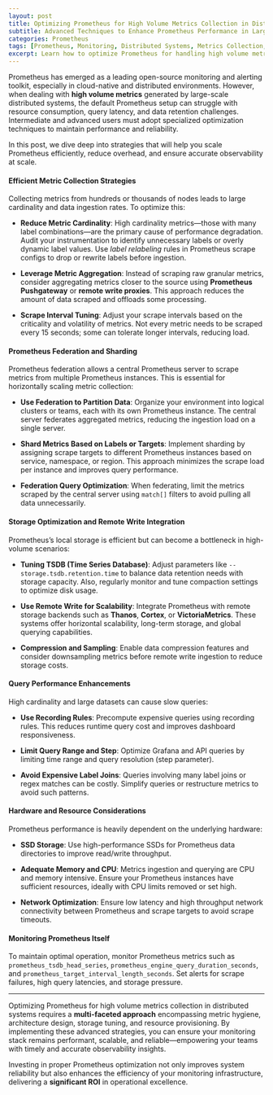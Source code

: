 ```yaml
---
layout: post
title: Optimizing Prometheus for High Volume Metrics Collection in Distributed Systems
subtitle: Advanced Techniques to Enhance Prometheus Performance in Large Scale Environments
categories: Prometheus
tags: [Prometheus, Monitoring, Distributed Systems, Metrics Collection, Performance Tuning, Scalability, Kubernetes, Time Series, Observability]
excerpt: Learn how to optimize Prometheus for handling high volume metrics in distributed systems with advanced tuning, federation strategies, and storage best practices.
---
```

Prometheus has emerged as a leading open-source monitoring and alerting toolkit, especially in cloud-native and distributed environments. However, when dealing with **high volume metrics** generated by large-scale distributed systems, the default Prometheus setup can struggle with resource consumption, query latency, and data retention challenges. Intermediate and advanced users must adopt specialized optimization techniques to maintain performance and reliability.

In this post, we dive deep into strategies that will help you scale Prometheus efficiently, reduce overhead, and ensure accurate observability at scale.

#### Efficient Metric Collection Strategies

Collecting metrics from hundreds or thousands of nodes leads to large cardinality and data ingestion rates. To optimize this:

- **Reduce Metric Cardinality**: High cardinality metrics—those with many label combinations—are the primary cause of performance degradation. Audit your instrumentation to identify unnecessary labels or overly dynamic label values. Use *label relabeling* rules in Prometheus scrape configs to drop or rewrite labels before ingestion.

- **Leverage Metric Aggregation**: Instead of scraping raw granular metrics, consider aggregating metrics closer to the source using **Prometheus Pushgateway** or **remote write proxies**. This approach reduces the amount of data scraped and offloads some processing.

- **Scrape Interval Tuning**: Adjust your scrape intervals based on the criticality and volatility of metrics. Not every metric needs to be scraped every 15 seconds; some can tolerate longer intervals, reducing load.

#### Prometheus Federation and Sharding

Prometheus federation allows a central Prometheus server to scrape metrics from multiple Prometheus instances. This is essential for horizontally scaling metric collection:

- **Use Federation to Partition Data**: Organize your environment into logical clusters or teams, each with its own Prometheus instance. The central server federates aggregated metrics, reducing the ingestion load on a single server.

- **Shard Metrics Based on Labels or Targets**: Implement sharding by assigning scrape targets to different Prometheus instances based on service, namespace, or region. This approach minimizes the scrape load per instance and improves query performance.

- **Federation Query Optimization**: When federating, limit the metrics scraped by the central server using `match[]` filters to avoid pulling all data unnecessarily.

#### Storage Optimization and Remote Write Integration

Prometheus’s local storage is efficient but can become a bottleneck in high-volume scenarios:

- **Tuning TSDB (Time Series Database)**: Adjust parameters like `--storage.tsdb.retention.time` to balance data retention needs with storage capacity. Also, regularly monitor and tune compaction settings to optimize disk usage.

- **Use Remote Write for Scalability**: Integrate Prometheus with remote storage backends such as **Thanos**, **Cortex**, or **VictoriaMetrics**. These systems offer horizontal scalability, long-term storage, and global querying capabilities.

- **Compression and Sampling**: Enable data compression features and consider downsampling metrics before remote write ingestion to reduce storage costs.

#### Query Performance Enhancements

High cardinality and large datasets can cause slow queries:

- **Use Recording Rules**: Precompute expensive queries using recording rules. This reduces runtime query cost and improves dashboard responsiveness.

- **Limit Query Range and Step**: Optimize Grafana and API queries by limiting time range and query resolution (step parameter).

- **Avoid Expensive Label Joins**: Queries involving many label joins or regex matches can be costly. Simplify queries or restructure metrics to avoid such patterns.

#### Hardware and Resource Considerations

Prometheus performance is heavily dependent on the underlying hardware:

- **SSD Storage**: Use high-performance SSDs for Prometheus data directories to improve read/write throughput.

- **Adequate Memory and CPU**: Metrics ingestion and querying are CPU and memory intensive. Ensure your Prometheus instances have sufficient resources, ideally with CPU limits removed or set high.

- **Network Optimization**: Ensure low latency and high throughput network connectivity between Prometheus and scrape targets to avoid scrape timeouts.

#### Monitoring Prometheus Itself

To maintain optimal operation, monitor Prometheus metrics such as `prometheus_tsdb_head_series`, `prometheus_engine_query_duration_seconds`, and `prometheus_target_interval_length_seconds`. Set alerts for scrape failures, high query latencies, and storage pressure.

---

Optimizing Prometheus for high volume metrics collection in distributed systems requires a **multi-faceted approach** encompassing metric hygiene, architecture design, storage tuning, and resource provisioning. By implementing these advanced strategies, you can ensure your monitoring stack remains performant, scalable, and reliable—empowering your teams with timely and accurate observability insights.

Investing in proper Prometheus optimization not only improves system reliability but also enhances the efficiency of your monitoring infrastructure, delivering a **significant ROI** in operational excellence.
